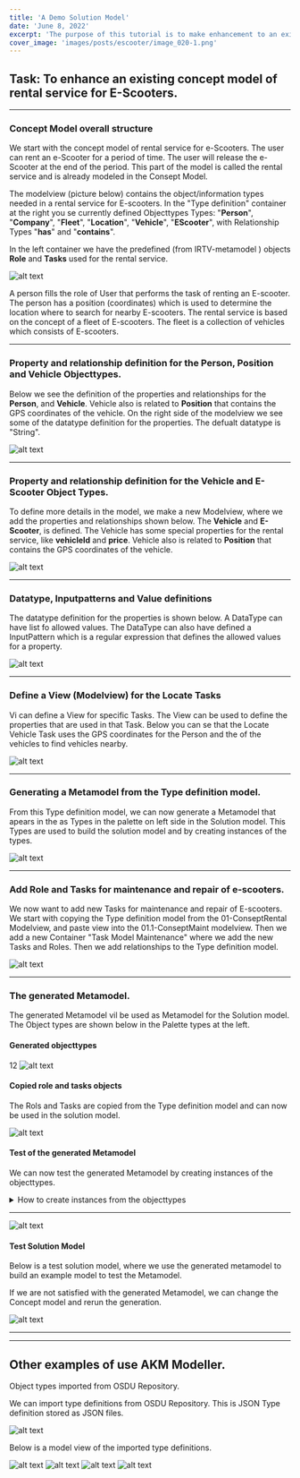 ```yaml
---
title: 'A Demo Solution Model'
date: 'June 8, 2022'
excerpt: 'The purpose of this tutorial is to make enhancement to an existing Consept Model of rental service for e-Scooters and cars .'
cover_image: 'images/posts/escooter/image_020-1.png'
---
```


## Task: To enhance an existing concept model of rental service for E-Scooters.
---
### Concept Model overall structure

We start with the concept model of rental service for e-Scooters. The user can rent an e-Scooter for a period of time. The user will release the e-Scooter at the end of the period. 
This part of the model is called the rental service and is already modeled in the Consept Model.

The modelview (picture below) contains the object/information types needed in a rental service for E-scooters. In the "Type definition" container at the right you se currently defined Objecttypes Types: "**Person**", "**Company**", "**Fleet**", "**Location**", "**Vehicle**", "**EScooter**", with Relationship Types "**has**" and "**contains**".

In the left container we have the predefined (from IRTV-metamodel ) objects **Role** and **Tasks** used for the rental service.

![alt text](/images/posts/escooter/image_020-1.png)

A person fills the role of User that performs the task of renting an E-scooter.
The person has a position (coordinates) which is used to determine the location where to search for nearby E-scooters.
The rental service is based on the concept of a fleet of E-scooters.
The fleet is a collection of vehicles which consists of E-scooters.


---

### Property and relationship definition for the Person, Position and Vehicle Objecttypes.

Below we see the definition of the properties and relationships for the **Person**, and **Vehicle**.
Vehicle also is related to **Position** that contains the GPS coordinates of the vehicle.
On the right side of the modelview we see some of the datatype definition for the properties. The defualt datatype is "String".


![alt text](/images/posts/escooter/image_020-2.png)

---

### Property and relationship definition for the Vehicle and E-Scooter Object Types.

To define more details in the model, we make a new Modelview, where we add the properties and relationships shown below. The **Vehicle** and **E-Scooter**, is defined. The Vehicle has some special properties for the rental service, like **vehicleId** and **price**. Vehicle also is related to **Position** that contains the GPS coordinates of the vehicle.

![alt text](/images/posts/escooter/image_020-3.png)

---

### Datatype, Inputpatterns and Value definitions

The datatype definition for the properties is shown below. A DataType can have list fo allowed values.
The DataType can also have defined a InputPattern which is a regular expression that defines the allowed values for a property.

![alt text](/images/posts/escooter/image_020-4.png)

---

### Define a View (Modelview) for the Locate Tasks

Vi can define a View for specific Tasks. The View can be used to define the properties that are used in that Task.
Below you can se that the Locate Vehicle Task uses the GPS coordinates for the Person and the of the vehicles to find vehicles nearby.

![alt text](/images/posts/escooter/image_020-5.png)

---

### Generating a Metamodel from the Type definition model.

From this Type definition model, we can now generate a Metamodel that apears in the as Types in the palette on left side in the Solution model. This Types are used to build the solution model and by creating instances of the types.

![alt text](/images/posts/escooter/image_020-11.png)

---

### Add Role and Tasks for maintenance and repair of e-scooters.

We now want to add new Tasks for maintenance and repair of E-scooters.
We start with copying the Type definition model from the 01-ConseptRental Modelview, and paste view into the 01.1-ConseptMaint modelview. Then we add a new Container "Task Model Maintenance" where we add the new Tasks and Roles.
Then we add relationships to the Type definition model.

![alt text](/images/posts/escooter/image_020-20.png)

---

### The generated Metamodel.

The generated Metamodel vil be used as Metamodel for the Solution model.
The Object types are shown below in the Palette types at the left.

#### Generated objecttypes
12
![alt text](/images/posts/escooter/image_020-?.png)

#### Copied role and tasks objects

The Rols and Tasks are copied from the Type definition model and can now be used in the solution model.

![alt text](/images/posts/escooter/image_020-?.png)

#### Test of the generated Metamodel

We can now test the generated Metamodel by creating instances of the objecttypes.

<details><summary markdown="span">
    How to create instances from the objecttypes
    </summary>
    Drag and drop the objecttypes from the Palette to the Canvas (Modelling area).
    Right click on the object and select "Edit Object" to open the property dialog to add attribute values.
    <img src="/images/posts/escooter/image_020-35.png" alt="alt text" width="100%">
</details>

---

![alt text](/images/posts/escooter/image_020-?png)

#### Test Solution Model

Below is a test solution model, where we use the generated metamodel to build an example model to test the Metamodel.

If we are not satisfied with the generated Metamodel, we can change the Concept model and rerun the generation.

![alt text](/images/posts/escooter/image_020-?.png)

---

---

## Other examples of use AKM Modeller.

Object types imported from OSDU Repository.

We can import type definitions from OSDU Repository.
This is JSON Type definition stored as JSON files.

![alt text](/images/posts/escooter/imagetmp5?.png)

Below is a model view of the imported type definitions.

![alt text](/images/posts/escooter/imagetmp3.pngg)
![alt text](/images/posts/escooter/imagetmp4.pngg)
![alt text](/images/posts/escooter/imagetmp2.pngg)
![alt text](/images/posts/escooter/imagetmp1.pngg)
